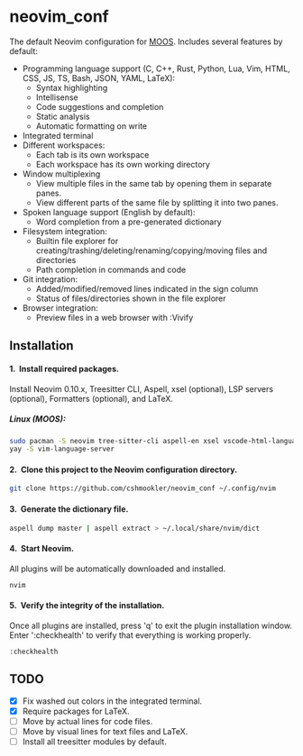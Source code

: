 # **neovim_conf**

The default Neovim configuration for [MOOS](https://github.com/cshmookler/moos). Includes several features by default:

 - Programming language support (C, C++, Rust, Python, Lua, Vim, HTML, CSS, JS, TS, Bash, JSON, YAML, LaTeX):
    - Syntax highlighting
    - Intellisense
    - Code suggestions and completion
    - Static analysis
    - Automatic formatting on write
 - Integrated terminal
 - Different workspaces:
    - Each tab is its own workspace
    - Each workspace has its own working directory
 - Window multiplexing
    - View multiple files in the same tab by opening them in separate panes.
    - View different parts of the same file by splitting it into two panes.
 - Spoken language support (English by default):
    - Word completion from a pre-generated dictionary
 - Filesystem integration:
    - Builtin file explorer for creating/trashing/deleting/renaming/copying/moving files and directories
    - Path completion in commands and code
 - Git integration:
    - Added/modified/removed lines indicated in the sign column
    - Status of files/directories shown in the file explorer
 - Browser integration:
    - Preview files in a web browser with :Vivify

## Installation

#### 1.&nbsp; Install required packages.

Install Neovim 0.10.x, Treesitter CLI, Aspell, xsel (optional), LSP servers (optional), Formatters (optional), and LaTeX.

##### Linux (MOOS):

```bash
sudo pacman -S neovim tree-sitter-cli aspell-en xsel vscode-html-languageserver vscode-json-languageserver vscode-css-languageserver typescript-language-server yaml-language-server clang lua-language-server jedi-language-server bash-language-server rust-analyzer python-black texlab texlive-basic texlive-latex texlive-latexrecommended texlive-fontsrecommended texlive-mathscience
yay -S vim-language-server
```

#### 2.&nbsp; Clone this project to the Neovim configuration directory.

```bash
git clone https://github.com/cshmookler/neovim_conf ~/.config/nvim
```

#### 3.&nbsp; Generate the dictionary file.

```bash
aspell dump master | aspell extract > ~/.local/share/nvim/dict
```

#### 4.&nbsp; Start Neovim.

All plugins will be automatically downloaded and installed.

```bash
nvim
```

#### 5.&nbsp; Verify the integrity of the installation.

Once all plugins are installed, press 'q' to exit the plugin installation window. Enter ':checkhealth' to verify that everything is working properly.

```vim
:checkhealth
```

## TODO

- [X] Fix washed out colors in the integrated terminal.
- [X] Require packages for LaTeX.
- [ ] Move by actual lines for code files.
- [ ] Move by visual lines for text files and LaTeX.
- [ ] Install all treesitter modules by default.
